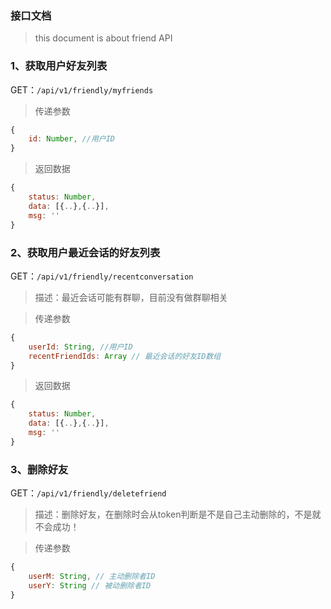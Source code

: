 ### 接口文档

> this document is about friend API

### 1、获取用户好友列表

GET：`/api/v1/friendly/myfriends`

> 传递参数

```javascript
{
    id: Number, //用户ID
}
```

> 返回数据

```javascript
{
    status: Number,
    data: [{..},{..}],
    msg: ''
}
```

### 2、获取用户最近会话的好友列表

GET：`/api/v1/friendly/recentconversation`

> 描述：最近会话可能有群聊，目前没有做群聊相关

> 传递参数

```javascript
{
    userId: String, //用户ID
    recentFriendIds: Array // 最近会话的好友ID数组
}
```

> 返回数据

```javascript
{
    status: Number,
    data: [{..},{..}],
    msg: ''
}
```

### 3、删除好友

GET：`/api/v1/friendly/deletefriend`

> 描述：删除好友，在删除时会从token判断是不是自己主动删除的，不是就不会成功！

> 传递参数

```javascript
{
    userM: String, // 主动删除者ID
    userY: String // 被动删除者ID
}
```
